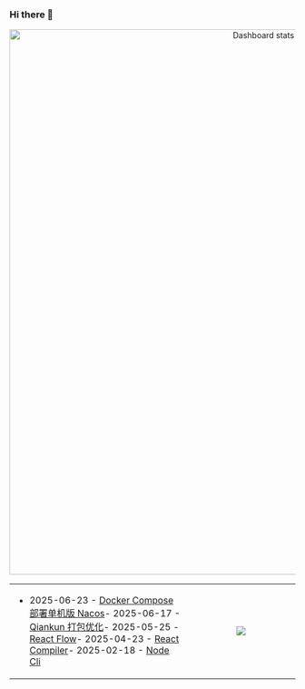 ### Hi there 👋  

<!-- Made with [OSS Insight](https://ossinsight.io/) -->
<a href="https://next.ossinsight.io/widgets/official/compose-user-dashboard-stats?user_id=60531485" target="_blank" style="display: block" align="center">
  <picture>
    <source media="(prefers-color-scheme: dark)" srcset="https://next.ossinsight.io/widgets/official/compose-user-dashboard-stats/thumbnail.png?user_id=60531485&image_size=auto&color_scheme=dark" width="960px" height="auto">
    <img alt="Dashboard stats of @zxiaosi" src="https://next.ossinsight.io/widgets/official/compose-user-dashboard-stats/thumbnail.png?user_id=60531485&image_size=auto&color_scheme=light" width="960px" height="auto">
  </picture>
</a>

<table>
<tr>
<td width="560px" >
  
<!-- https://github.com/gautamkrishnar/blog-post-workflow?tab=readme-ov-file#options -->
<!-- BLOG-POST-LIST:START -->
- 2025-06-23 - [Docker Compose 部署单机版 Nacos](https://zxiaosi.com/archives/444b5f5d.html)- 2025-06-17 - [Qiankun 打包优化](https://zxiaosi.com/archives/bc84a75a.html)- 2025-05-25 - [React Flow](https://zxiaosi.com/archives/6c44ca34.html)- 2025-04-23 - [React Compiler](https://zxiaosi.com/archives/c4e98f84.html)- 2025-02-18 - [Node Cli](https://zxiaosi.com/archives/c9b4e73b.html)
<!-- BLOG-POST-LIST:END -->

</td>
<td align="center" width="400px" >
  
<a href="https://github.com/zxiaosi">
  <img align="center" src="https://github-readme-stats.vercel.app/api/top-langs/?username=zxiaosi&layout=compact&theme=transparent" />
</a>

</td>
</tr>
</table>
